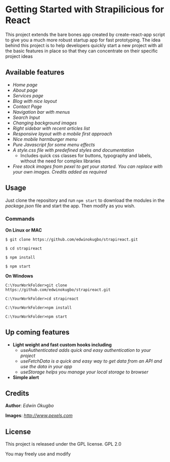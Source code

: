 # Getting Started with Strapilicious for React

This project extends the bare bones app created by create-react-app script to give 
you a much more robust startup app for fast prototyping. The idea behind this project 
is to help developers quickly start a new project with all the basic features in place
so that they can concentrate on their specific project ideas

## Available features

- *Home page*
- *About page*
- *Services page*
- *Blog with nice layout*
- *Contact Page*
- *Navigation bar with menus*
- *Search Input*
- *Changing background images*
- *Right sidebar with recent articles list*
- *Responsive layout with a mobile first approach*
- *Nice mobile harmburger menu*
- *Pure Javascript for some menu effects*
- *A style.css file with predefined styles and documentation*
    - Includes quick css classes for buttons, typography and labels, without the need for complex libraries
- *Free stock images from pexel to get your started. You can replace with your own images. Credits added as required*

## Usage

Just clone the repository and run `npm start` to download the modules in the 
*package.json* file and start the app. Then modify as you wish. 

### Commands

**On Linux or MAC**

`$ git clone https://github.com/edwinokugbo/strapireact.git`

`$ cd strapireact`

`$ npm install`

`$ npm start`

**On Windows**

`C:\YourWorkFolder>git clone https://github.com/edwinokugbo/strapireact.git`

`C:\YourWorkFolder>cd strapireact`

`C:\YourWorkFolder>npm install`

`C:\YourWorkFolder>npm start`

## Up coming features
- **Light weight and fast custom hooks including**
    - *useAuthenticated adds quick and easy authentication to your project*
    - *useFetchData is a quick and easy way to get data from an API and use the data in your app*
    - *useStorage helps you manage your local storage to browser*
- **Simple alert**

## Credits

**Author**: *Edwin Okugbo*

**Images**: *http://www.pexels.com*

## License

This project is released under the GPL license. GPL 2.0

You may freely use and modify


